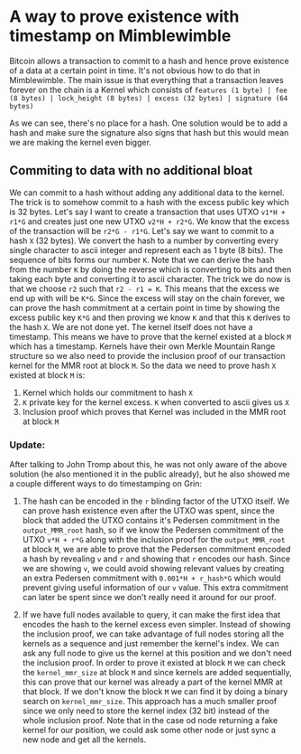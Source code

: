 # A way to prove existence with timestamp on Mimblewimble

Bitcoin allows a transaction to commit to a hash and hence prove existence of a data at a certain point in time.
It's not obvious how to do that in Mimblewimble. The main issue is that everything that a transaction leaves forever on
the chain is a Kernel which consists of
`features (1 byte) | fee (8 bytes) | lock_height (8 bytes) | excess (32 bytes) | signature (64 bytes)`

As we can see, there's no place for a hash. One solution would be to add a hash and make sure the signature
also signs that hash but this would mean we are making the kernel even bigger.

## Commiting to data with no additional bloat
We can commit to a hash without adding any additional data to the kernel. The trick is to somehow commit to a hash
with the excess public key which is 32 bytes. Let's say I want to create a transaction that uses UTXO `v1*H + r1*G` and
creates just one new UTXO `v2*H + r2*G`. We know that the excess of the transaction will be `r2*G - r1*G`. Let's say we
want to commit to a hash `X` (32 bytes). We convert the hash to a number by converting every single character to ascii
integer and represent each as 1 byte (8 bits). The sequence of bits forms our number `K`. Note that we can derive the
hash from the number `K` by doing the reverse which is converting to bits and then taking each byte and converting it
to ascii character. The trick we do now is that we choose `r2` such that `r2 - r1 = K`. This means that the excess
we end up with will be `K*G`. Since the excess will stay on the chain forever, we can prove the hash commitment at a
certain point in time by showing the excess public key `K*G` and then proving we know `K` and that this `K` derives
to the hash `X`.
We are not done yet. The kernel itself does not have a timestamp. This means we have to prove that the kernel existed
at a block `M` which has a timestamp. Kernels have their own Merkle Mountain Range structure so we also need to provide
the inclusion proof of our transaction kernel for the MMR root at block `M`.
So the data we need to prove hash `X` existed at block `M` is:
1. Kernel which holds our commitment to hash `X`
2. `K` private key for the kernel excess. `K` when converted to ascii gives us `X`
3. Inclusion proof which proves that Kernel was included in the MMR root at block `M`


### Update:

After talking to John Tromp about this, he was not only aware of the above solution (he also mentioned
it in the public already), but he also showed me a couple different ways to do timestamping on Grin:

1. The hash can be encoded in the `r` blinding factor of the UTXO itself. We can prove hash existence even after the UTXO was spent, since the block
that added the UTXO contains it's Pedersen commitment in the `output_MMR_root` hash, so if we know the Pedersen commitment of the UTXO `v*H + r*G` along with the inclusion
proof for the `output_MMR_root` at block `M`, we are able to prove that the Pedersen commitment encoded a hash by revealing `v` and `r`
and showing that `r` encodes our hash. Since we are showing `v`, we could avoid showing relevant values by creating an
extra Pedersen commitment with `0.001*H + r_hash*G` which would prevent giving useful information of our `v` value. This extra commitment
can later be spent since we don't really need it around for our proof.

2. If we have full nodes available to query, it can make the first idea that encodes the hash to the kernel
excess even simpler. Instead of showing the inclusion proof, we can take advantage of full nodes storing all the
kernels as a sequence and just remember the kernel's index. We can ask any full node to give us the kernel at this
position and we don't need the inclusion proof. In order to prove it existed at block `M` we can check the `kernel_mmr_size` at block `M` and since kernels are added sequentially,
this can prove that our kernel was already a part of the kernel MMR at that block. If we don't know the block `M` we can find it by doing a binary search on `kernel_mmr_size`.
This approach has a much smaller proof since we only need to store the kernel index (32 bit) instead of the whole inclusion proof.
Note that in the case od node returning a fake kernel for our position, we could ask some other node or just sync a new
node and get all the kernels.